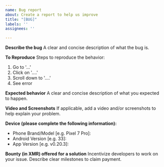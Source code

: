 ```yaml
---
name: Bug report
about: Create a report to help us improve
title: "[BUG]"
labels: ''
assignees: ''

---
```


**Describe the bug**
A clear and concise description of what the bug is.

**To Reproduce**
Steps to reproduce the behavior:
1. Go to '...'
2. Click on '....'
3. Scroll down to '....'
4. See error

**Expected behavior**
A clear and concise description of what you expected to happen.

**Video and Screenshots**
If applicable, add a video and/or screenshots to help explain your problem.

**Device (please complete the following information):**
 - Phone Brand/Model [e.g. Pixel 7 Pro]: 
 - Android Version [e.g. 33]: 
 - App Version [e.g. v0.20.3]: 

**Bounty (in XMR) offered for a solution**
Incentivize developers to work on your issue. Describe clear milestones to claim payment.

